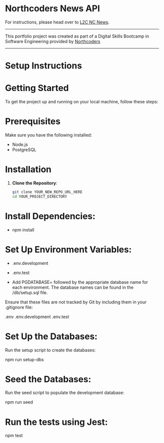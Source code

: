 # Northcoders News API

For instructions, please head over to [L2C NC News](https://l2c.northcoders.com/courses/be/nc-news).



--- 

This portfolio project was created as part of a Digital Skills Bootcamp in Software Engineering provided by [Northcoders](https://northcoders.com/)


---

# Setup Instructions


# Getting Started

To get the project up and running on your local machine, follow these steps:

# Prerequisites

Make sure you have the following installed:
- Node.js
- PostgreSQL


# Installation

1. **Clone the Repository**:

   ```sh
   git clone YOUR_NEW_REPO_URL_HERE
   cd YOUR_PROJECT_DIRECTORY


# Install Dependencies:

- npm install

# Set Up Environment Variables:

- .env.development
- .env.test

- Add PGDATABASE= followed by the appropriate database name for each environment. The database names can be found in the /db/setup.sql file.

Ensure that these files are not tracked by Git by including them in your .gitignore file:

.env
.env.development
.env.test

# Set Up the Databases:

Run the setup script to create the databases:

npm run setup-dbs

# Seed the Databases:

Run the seed script to populate the development database:

npm run seed

# Run the tests using Jest:

npm test